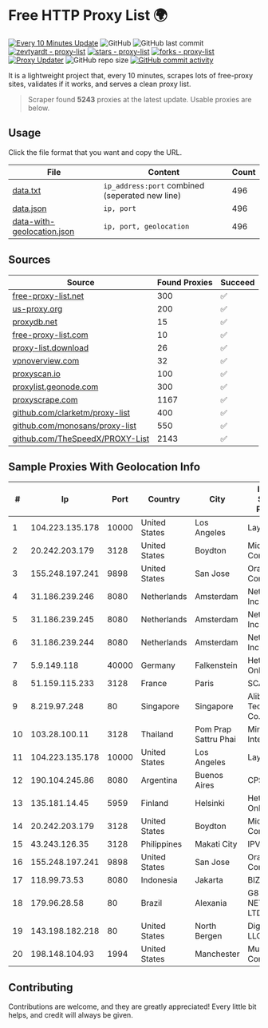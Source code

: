 
# Free HTTP Proxy List 🌍

[![Every 10 Minutes Update](https://github.com/mertguvencli/http-proxy-list/actions/workflows/main.yml/badge.svg?branch=main)](https://github.com/mertguvencli/http-proxy-list/actions/workflows/main.yml)
![GitHub](https://img.shields.io/github/license/mertguvencli/http-proxy-list)
![GitHub last commit](https://img.shields.io/github/last-commit/mertguvencli/http-proxy-list)
[![zevtyardt - proxy-list](https://img.shields.io/static/v1?label=zevtyardt&message=proxy-list&color=blue&logo=github)](https://github.com/zevtyardt/proxy-list "Go to GitHub repo")
[![stars - proxy-list](https://img.shields.io/github/stars/zevtyardt/proxy-list?style=social)](https://github.com/zevtyardt/proxy-list)
[![forks - proxy-list](https://img.shields.io/github/forks/zevtyardt/proxy-list?style=social)](https://github.com/zevtyardt/proxy-list)
[![Proxy Updater](https://github.com/zevtyardt/proxy-list/workflows/Proxy%20Updater/badge.svg)](https://github.com/zevtyardt/proxy-list/actions?query=workflow:"Proxy+Updater")
![GitHub repo size](https://img.shields.io/github/repo-size/zevtyardt/proxy-list)
[![GitHub commit activity](https://img.shields.io/github/commit-activity/m/zevtyardt/proxy-list?logo=commits)](https://github.com/zevtyardt/proxy-list/commits/main)

It is a lightweight project that, every 10 minutes, scrapes lots of free-proxy sites, validates if it works, and serves a clean proxy list.

> Scraper found **5243** proxies at the latest update. Usable proxies are below.

## Usage

Click the file format that you want and copy the URL.

|File|Content|Count|
|----|-------|-----|
|[data.txt](https://raw.githubusercontent.com/mertguvencli/http-proxy-list/main/proxy-list/data.txt)|`ip_address:port` combined (seperated new line)|496|
|[data.json](https://raw.githubusercontent.com/mertguvencli/http-proxy-list/main/proxy-list/data.json)|`ip, port`|496|
|[data-with-geolocation.json](https://raw.githubusercontent.com/mertguvencli/http-proxy-list/main/proxy-list/data-with-geolocation.json)|`ip, port, geolocation`|496|

## Sources

|Source|Found Proxies|Succeed|
|------|-------------|-------|
|[free-proxy-list.net](https://free-proxy-list.net)|300|✅|
|[us-proxy.org](https://www.us-proxy.org)|200|✅|
|[proxydb.net](http://proxydb.net)|15|✅|
|[free-proxy-list.com](https://free-proxy-list.com/?page=&port=&type%5B%5D=http&type%5B%5D=https&up_time=0&search=Search)|10|✅|
|[proxy-list.download](https://www.proxy-list.download/HTTP)|26|✅|
|[vpnoverview.com](https://vpnoverview.com/privacy/anonymous-browsing/free-proxy-servers)|32|✅|
|[proxyscan.io](https://www.proxyscan.io)|100|✅|
|[proxylist.geonode.com](https://proxylist.geonode.com/api/proxy-list?limit=300&page=1&sort_by=lastChecked&sort_type=desc&protocols=http,https)|300|✅|
|[proxyscrape.com](https://api.proxyscrape.com/v2/?request=displayproxies&protocol=http&timeout=10000&country=all&ssl=all&anonymity=all)|1167|✅|
|[github.com/clarketm/proxy-list](https://raw.githubusercontent.com/clarketm/proxy-list/master/proxy-list-raw.txt)|400|✅|
|[github.com/monosans/proxy-list](https://raw.githubusercontent.com/monosans/proxy-list/main/proxies/http.txt)|550|✅|
|[github.com/TheSpeedX/PROXY-List](https://raw.githubusercontent.com/TheSpeedX/PROXY-List/master/http.txt)|2143|✅|


## Sample Proxies With Geolocation Info

|#|Ip|Port|Country|City|Internet Service Provider|
|-|--|----|-------|----|-------------------------|
|1|104.223.135.178|10000|United States|Los Angeles|LayerHost|
|2|20.242.203.179|3128|United States|Boydton|Microsoft Corporation|
|3|155.248.197.241|9898|United States|San Jose|Oracle Corporation|
|4|31.186.239.246|8080|Netherlands|Amsterdam|NetSkope Inc|
|5|31.186.239.245|8080|Netherlands|Amsterdam|NetSkope Inc|
|6|31.186.239.244|8080|Netherlands|Amsterdam|NetSkope Inc|
|7|5.9.149.118|40000|Germany|Falkenstein|Hetzner Online GmbH|
|8|51.159.115.233|3128|France|Paris|SCALEWAY|
|9|8.219.97.248|80|Singapore|Singapore|Alibaba (US) Technology Co., Ltd.|
|10|103.28.100.11|3128|Thailand|Pom Prap Sattru Phai|Ministry of Interior|
|11|104.223.135.178|10000|United States|Los Angeles|LayerHost|
|12|190.104.245.86|8080|Argentina|Buenos Aires|CPS|
|13|135.181.14.45|5959|Finland|Helsinki|Hetzner Online GmbH|
|14|20.242.203.179|3128|United States|Boydton|Microsoft Corporation|
|15|43.243.126.35|3128|Philippines|Makati City|IPVG|
|16|155.248.197.241|9898|United States|San Jose|Oracle Corporation|
|17|118.99.73.53|8080|Indonesia|Jakarta|BIZNET|
|18|179.96.28.58|80|Brazil|Alexania|G8 NETWORKS LTDA|
|19|143.198.182.218|80|United States|North Bergen|DigitalOcean, LLC|
|20|198.148.104.93|1994|United States|Manchester|Multacom Corporation|



## Contributing

Contributions are welcome, and they are greatly appreciated! Every
little bit helps, and credit will always be given.

